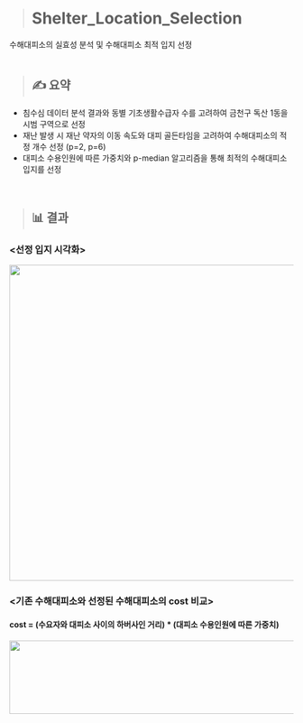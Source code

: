 > # Shelter_Location_Selection
수해대피소의 실효성 분석 및 수해대피소 최적 입지 선정
<br/>
<br/>

> ## ✍ 요약
- 침수심 데이터 분석 결과와 동별 기초생활수급자 수를 고려하여 금천구 독산 1동을 시범 구역으로 선정
- 재난 발생 시 재난 약자의 이동 속도와 대피 골든타임을 고려하여 수해대피소의 적정 개수 선정 (p=2, p=6)
- 대피소 수용인원에 따른 가중치와 p-median 알고리즘을 통해 최적의 수해대피소 입지를 선정
<br/>

> ## 📊 결과

### <선정 입지 시각화>
<img src="https://github.com/tgwon/Shelter_Location_Selection/assets/102985590/2d1748b0-0949-4b48-9e50-d796f2450048"  width="760" height="560">


### <기존 수해대피소와 선정된 수해대피소의 cost 비교>
#### cost = (수요자와 대피소 사이의 하버사인 거리) * (대피소 수용인원에 따른 가중치)
<img src="https://github.com/tgwon/Shelter_Location_Selection/assets/102985590/fc7d868b-03ed-400a-bec2-5c73e15c2302"  width="760" height="130">
